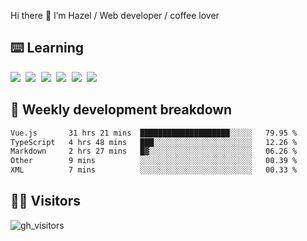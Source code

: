 
Hi there 👋 I’m Hazel / Web developer / coffee lover

## ⌨️ Learning

<samp>
 <a href="https://github.com/vuejs/core"><img src="https://api.iconify.design/logos:vue.svg" /></a>
  <a href="https://github.com/vuejs/core"><img src="https://api.iconify.design/logos:react.svg" /></a>
  <a href="https://github.com/solidjs/solid"><img src="https://api.iconify.design/logos:solidjs.svg" /></a>
  <a href="https://github.com/vitejs/vite"><img src="https://api.iconify.design/logos:vitejs.svg" /></a>
  <a href="https://github.com/microsoft/TypeScript"><img src="https://api.iconify.design/logos:typescript-icon.svg" /></a> 
  <a href="https://github.com/unocss/unocss"><img src="https://api.iconify.design/logos:unocss.svg" /></a>
  

</samp>


## 🦀 Weekly development breakdown

<!--START_SECTION:waka-->

```txt
Vue.js       31 hrs 21 mins  ████████████████████░░░░░   79.95 %
TypeScript   4 hrs 48 mins   ███░░░░░░░░░░░░░░░░░░░░░░   12.26 %
Markdown     2 hrs 27 mins   █▓░░░░░░░░░░░░░░░░░░░░░░░   06.26 %
Other        9 mins          ░░░░░░░░░░░░░░░░░░░░░░░░░   00.39 %
XML          7 mins          ░░░░░░░░░░░░░░░░░░░░░░░░░   00.33 %
```

<!--END_SECTION:waka-->
## 👬🏻 Visitors

![gh_visitors](https://profile-counter.glitch.me/Hazel-Lin/count.svg)

